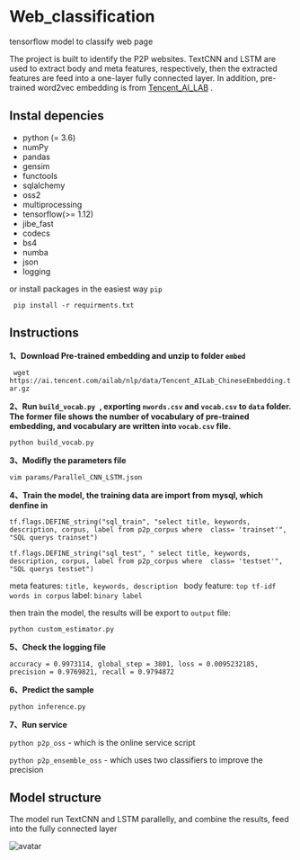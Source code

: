 # Web_classification

tensorflow model to classify web page

The project is built to identify the P2P websites.  TextCNN and LSTM are used to extract body and meta features, respectively, then the extracted features are feed into a one-layer fully connected layer. In addition, pre-trained word2vec embedding is from [Tencent_AI_LAB](https://ai.tencent.com/ailab/nlp/data/Tencent_AILab_ChineseEmbedding.tar.gz) .


## Instal depencies

- python (= 3.6)
- numPy 
- pandas
- gensim
- functools
- sqlalchemy
- oss2
- multiprocessing
- tensorflow(>= 1.12)
- jibe_fast
- codecs
- bs4
- numba
- json
- logging

or install packages in the easiest way ``pip``

 ```  pip install -r requirments.txt ```

## Instructions

**1、Download Pre-trained embedding and unzip to folder ``embed``**

``` wget https://ai.tencent.com/ailab/nlp/data/Tencent_AILab_ChineseEmbedding.tar.gz```


**2、Run ``build_vocab.py ``,  exporting ``nwords.csv`` and ``vocab.csv`` to ``data`` folder. The former file shows the number of vocabulary of pre-trained embedding, and vocabulary are written into ``vocab.csv`` file.**

```python build_vocab.py```


**3、Modifly the parameters file**

```vim params/Parallel_CNN_LSTM.json```


**4、Train the model, the training data are import from mysql, which denfine in**

``tf.flags.DEFINE_string("sql_train", "select title, keywords, description, corpus, label from p2p_corpus where  class= 'trainset'", "SQL querys trainset")``

``tf.flags.DEFINE_string("sql_test", " select title, keywords, description, corpus, label from p2p_corpus where  class= 'testset'", "SQL querys testset")``


meta features: ``title, keywords, description ``
body feature: ``top tf-idf words in corpus``
label: ``binary label``

then train the model, the results will be export to ``output`` file:

```python custom_estimator.py```


**5、Check the logging file**

``accuracy = 0.9973114, global_step = 3801, loss = 0.0095232185, precision = 0.9769821, recall = 0.9794872``


**6、Predict the sample**

``python inference.py``


**7、Run service**

```python p2p_oss``` - which is the online service script  

```python p2p_ensemble_oss``` - which uses two classifiers to improve the precision


## Model structure

The model run TextCNN and LSTM parallelly, and combine the results, feed into the fully connected layer

![avatar](/model.png)






